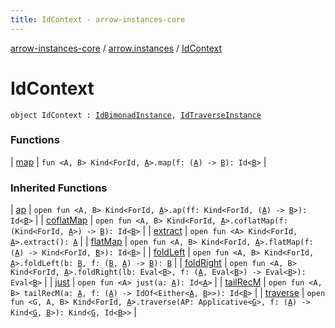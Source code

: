 ```yaml
---
title: IdContext - arrow-instances-core
---
```


[arrow-instances-core](../../index.html) / [arrow.instances](../index.html) / [IdContext](./index.html)

# IdContext

`object IdContext : `[`IdBimonadInstance`](../-id-bimonad-instance/index.html)`, `[`IdTraverseInstance`](../-id-traverse-instance/index.html)

### Functions

| [map](map.html) | `fun <A, B> Kind<ForId, `[`A`](map.html#A)`>.map(f: (`[`A`](map.html#A)`) -> `[`B`](map.html#B)`): Id<`[`B`](map.html#B)`>` |

### Inherited Functions

| [ap](../-id-bimonad-instance/ap.html) | `open fun <A, B> Kind<ForId, `[`A`](../-id-bimonad-instance/ap.html#A)`>.ap(ff: Kind<ForId, (`[`A`](../-id-bimonad-instance/ap.html#A)`) -> `[`B`](../-id-bimonad-instance/ap.html#B)`>): Id<`[`B`](../-id-bimonad-instance/ap.html#B)`>` |
| [coflatMap](../-id-bimonad-instance/coflat-map.html) | `open fun <A, B> Kind<ForId, `[`A`](../-id-bimonad-instance/coflat-map.html#A)`>.coflatMap(f: (Kind<ForId, `[`A`](../-id-bimonad-instance/coflat-map.html#A)`>) -> `[`B`](../-id-bimonad-instance/coflat-map.html#B)`): Id<`[`B`](../-id-bimonad-instance/coflat-map.html#B)`>` |
| [extract](../-id-bimonad-instance/extract.html) | `open fun <A> Kind<ForId, `[`A`](../-id-bimonad-instance/extract.html#A)`>.extract(): `[`A`](../-id-bimonad-instance/extract.html#A) |
| [flatMap](../-id-bimonad-instance/flat-map.html) | `open fun <A, B> Kind<ForId, `[`A`](../-id-bimonad-instance/flat-map.html#A)`>.flatMap(f: (`[`A`](../-id-bimonad-instance/flat-map.html#A)`) -> Kind<ForId, `[`B`](../-id-bimonad-instance/flat-map.html#B)`>): Id<`[`B`](../-id-bimonad-instance/flat-map.html#B)`>` |
| [foldLeft](../-id-traverse-instance/fold-left.html) | `open fun <A, B> Kind<ForId, `[`A`](../-id-traverse-instance/fold-left.html#A)`>.foldLeft(b: `[`B`](../-id-traverse-instance/fold-left.html#B)`, f: (`[`B`](../-id-traverse-instance/fold-left.html#B)`, `[`A`](../-id-traverse-instance/fold-left.html#A)`) -> `[`B`](../-id-traverse-instance/fold-left.html#B)`): `[`B`](../-id-traverse-instance/fold-left.html#B) |
| [foldRight](../-id-traverse-instance/fold-right.html) | `open fun <A, B> Kind<ForId, `[`A`](../-id-traverse-instance/fold-right.html#A)`>.foldRight(lb: Eval<`[`B`](../-id-traverse-instance/fold-right.html#B)`>, f: (`[`A`](../-id-traverse-instance/fold-right.html#A)`, Eval<`[`B`](../-id-traverse-instance/fold-right.html#B)`>) -> Eval<`[`B`](../-id-traverse-instance/fold-right.html#B)`>): Eval<`[`B`](../-id-traverse-instance/fold-right.html#B)`>` |
| [just](../-id-bimonad-instance/just.html) | `open fun <A> just(a: `[`A`](../-id-bimonad-instance/just.html#A)`): Id<`[`A`](../-id-bimonad-instance/just.html#A)`>` |
| [tailRecM](../-id-bimonad-instance/tail-rec-m.html) | `open fun <A, B> tailRecM(a: `[`A`](../-id-bimonad-instance/tail-rec-m.html#A)`, f: (`[`A`](../-id-bimonad-instance/tail-rec-m.html#A)`) -> IdOf<Either<`[`A`](../-id-bimonad-instance/tail-rec-m.html#A)`, `[`B`](../-id-bimonad-instance/tail-rec-m.html#B)`>>): Id<`[`B`](../-id-bimonad-instance/tail-rec-m.html#B)`>` |
| [traverse](../-id-traverse-instance/traverse.html) | `open fun <G, A, B> Kind<ForId, `[`A`](../-id-traverse-instance/traverse.html#A)`>.traverse(AP: Applicative<`[`G`](../-id-traverse-instance/traverse.html#G)`>, f: (`[`A`](../-id-traverse-instance/traverse.html#A)`) -> Kind<`[`G`](../-id-traverse-instance/traverse.html#G)`, `[`B`](../-id-traverse-instance/traverse.html#B)`>): Kind<`[`G`](../-id-traverse-instance/traverse.html#G)`, Id<`[`B`](../-id-traverse-instance/traverse.html#B)`>>` |

